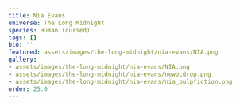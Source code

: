 ```yaml
---
title: Nia Evans
universe: The Long Midnight
species: Human (cursed)
tags: []
bio: ''
featured: assets/images/the-long-midnight/nia-evans/NIA.png
gallery:
- assets/images/the-long-midnight/nia-evans/NIA.png
- assets/images/the-long-midnight/nia-evans/newocdrop.png
- assets/images/the-long-midnight/nia-evans/nia_pulpfiction.png
order: 25.0
---
```

